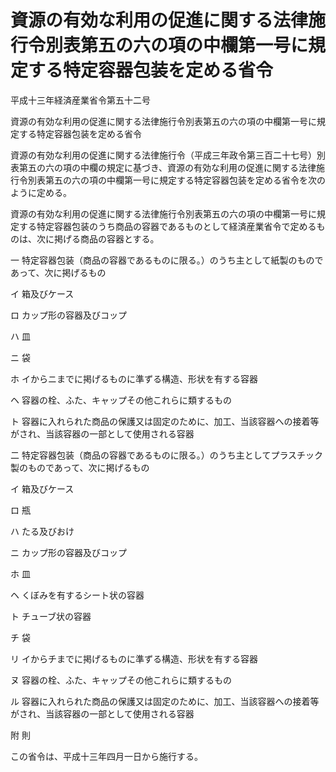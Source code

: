 # 資源の有効な利用の促進に関する法律施行令別表第五の六の項の中欄第一号に規定する特定容器包装を定める省令

平成十三年経済産業省令第五十二号

資源の有効な利用の促進に関する法律施行令別表第五の六の項の中欄第一号に規定する特定容器包装を定める省令

資源の有効な利用の促進に関する法律施行令（平成三年政令第三百二十七号）別表第五の六の項の中欄の規定に基づき、資源の有効な利用の促進に関する法律施行令別表第五の六の項の中欄第一号に規定する特定容器包装を定める省令を次のように定める。

資源の有効な利用の促進に関する法律施行令別表第五の六の項の中欄第一号に規定する特定容器包装のうち商品の容器であるものとして経済産業省令で定めるものは、次に掲げる商品の容器とする。

一 特定容器包装（商品の容器であるものに限る。）のうち主として紙製のものであって、次に掲げるもの

イ 箱及びケース

ロ カップ形の容器及びコップ

ハ 皿

ニ 袋

ホ イからニまでに掲げるものに準ずる構造、形状を有する容器

ヘ 容器の栓、ふた、キャップその他これらに類するもの

ト 容器に入れられた商品の保護又は固定のために、加工、当該容器への接着等がされ、当該容器の一部として使用される容器

二 特定容器包装（商品の容器であるものに限る。）のうち主としてプラスチック製のものであって、次に掲げるもの

イ 箱及びケース

ロ 瓶

ハ たる及びおけ

ニ カップ形の容器及びコップ

ホ 皿

ヘ くぼみを有するシート状の容器

ト チューブ状の容器

チ 袋

リ イからチまでに掲げるものに準ずる構造、形状を有する容器

ヌ 容器の栓、ふた、キャップその他これらに類するもの

ル 容器に入れられた商品の保護又は固定のために、加工、当該容器への接着等がされ、当該容器の一部として使用される容器

附 則

この省令は、平成十三年四月一日から施行する。
